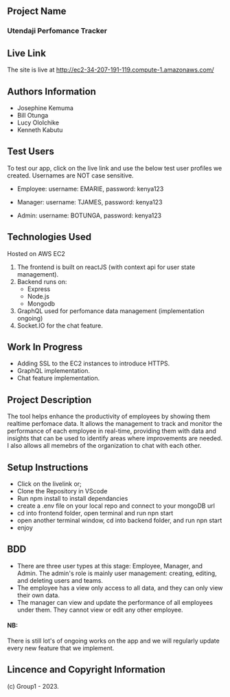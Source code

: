 ## Project Name
   ### Utendaji Perfomance Tracker

## Live Link
  The site is live at http://ec2-34-207-191-119.compute-1.amazonaws.com/

## Authors Information
   * Josephine Kemuma
   * Bill Otunga
   * Lucy Ololchike
   * Kenneth Kabutu

## Test Users
To test our app, click on the live link and use the below test user profiles we created. Usernames are NOT case sensitive.

* Employee: username: EMARIE, password: kenya123

* Manager: username: TJAMES, password: kenya123

* Admin:  username: BOTUNGA, password: kenya123

## Technologies Used
Hosted on AWS EC2
1. The frontend is built on reactJS (with context api for user state management). 
2. Backend runs on: 
   * Express
   * Node.js
   * Mongodb
3. GraphQL used for perfomance data management (implementation ongoing)
4. Socket.IO for the chat feature. 

## Work In Progress
* Adding SSL to the EC2 instances to introduce HTTPS.
* GraphQL implementation.
* Chat feature implementation. 

## Project Description
The tool helps enhance the productivity of employees by showing them realtime perfomace data. It allows the management to track and monitor the performance of each employee in real-time, providing them with data and insights that can be used to identify areas where improvements are needed. I also allows all memebrs of the organization to chat with each other.
   
## Setup Instructions
* Click on the livelink or;
* Clone the Repository in VScode
* Run npm install to install dependancies
* create a .env file on your local repo and connect to your mongoDB url
* cd into frontend folder, open terminal and run npn start
* open another terminal window, cd into backend folder, and run npn start
* enjoy

## BDD
* There are three user types at this stage: Employee, Manager, and Admin. 
The admin's role is mainly user management: creating, editing, and deleting users and teams. 
* The employee has a view only access to all data, and they can only view their own data. 
* The manager can view and update the performance of all employees under them. They cannot view or edit any other employee. 

#### NB:
There is still lot's of ongoing works on the app and we will regularly update every new feature that we implement.

## Lincence and Copyright Information
   (c) Group1 - 2023. 
